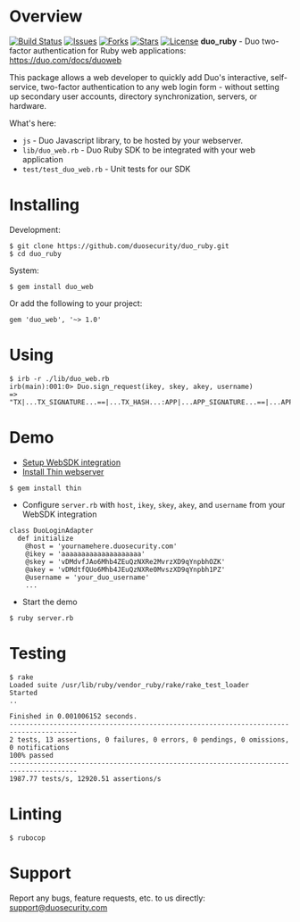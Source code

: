 # Overview

[![Build Status](https://github.com/duosecurity/duo_ruby/workflows/Ruby%20CI/badge.svg)](https://github.com/duosecurity/duo_ruby/actions)
[![Issues](https://img.shields.io/github/issues/duosecurity/duo_ruby)](https://github.com/duosecurity/duo_ruby/issues)
[![Forks](https://img.shields.io/github/forks/duosecurity/duo_ruby)](https://github.com/duosecurity/duo_ruby/network/members)
[![Stars](https://img.shields.io/github/stars/duosecurity/duo_ruby)](https://github.com/duosecurity/duo_ruby/stargazers)
[![License](https://img.shields.io/badge/License-View%20License-orange)](https://github.com/duosecurity/duo_ruby/blob/master/LICENSE)
**duo_ruby** - Duo two-factor authentication for Ruby web applications: https://duo.com/docs/duoweb

This package allows a web developer to quickly add Duo's interactive, self-service, two-factor authentication to any web login form - without setting up secondary user accounts, directory synchronization, servers, or hardware.

What's here:

* `js` - Duo Javascript library, to be hosted by your webserver.
* `lib/duo_web.rb` - Duo Ruby SDK to be integrated with your web application
* `test/test_duo_web.rb` -  Unit tests for our SDK

# Installing

Development:

```
$ git clone https://github.com/duosecurity/duo_ruby.git
$ cd duo_ruby
```

System:

```
$ gem install duo_web
```

Or add the following to your project:

```
gem 'duo_web', '~> 1.0'
```

# Using

```
$ irb -r ./lib/duo_web.rb
irb(main):001:0> Duo.sign_request(ikey, skey, akey, username)
=> "TX|...TX_SIGNATURE...==|...TX_HASH...:APP|...APP_SIGNATURE...==|...APP_HASH..."
```

# Demo

* [Setup WebSDK integration](https://duo.com/docs/duoweb)
* [Install Thin webserver](https://github.com/macournoyer/thin)

```
$ gem install thin
```

* Configure `server.rb` with `host`, `ikey`, `skey`, `akey`, and `username` from your WebSDK integration

```
class DuoLoginAdapter
  def initialize
    @host = 'yournamehere.duosecurity.com'
    @ikey = 'aaaaaaaaaaaaaaaaaaaa'
    @skey = 'vDMdvfJAo6Mhb4ZEuQzNXRe2MvrzXD9qYnpbhOZK'
    @akey = 'vDMdtfQUo6Mhb4JEuQzNXRe0MvszXD9qYnpbh1PZ'
    @username = 'your_duo_username'
    ...
```

* Start the demo

```
$ ruby server.rb
```

# Testing

```
$ rake
Loaded suite /usr/lib/ruby/vendor_ruby/rake/rake_test_loader
Started
..

Finished in 0.001006152 seconds.
---------------------------------------------------------------------------------------
2 tests, 13 assertions, 0 failures, 0 errors, 0 pendings, 0 omissions, 0 notifications
100% passed
---------------------------------------------------------------------------------------
1987.77 tests/s, 12920.51 assertions/s
```

# Linting

```
$ rubocop
```

# Support

Report any bugs, feature requests, etc. to us directly: support@duosecurity.com

